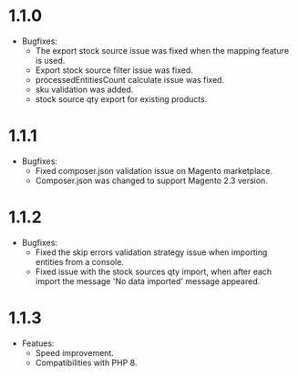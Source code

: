 1.1.0
=============
* Bugfixes:
    * The export stock source issue was fixed when the mapping feature is used.
    * Export stock source filter issue was fixed.
    * processedEntitiesCount calculate issue was fixed.
    * sku validation was added.
    * stock source qty export for existing products.

1.1.1
=============
* Bugfixes:
    * Fixed composer.json validation issue on Magento marketplace.
    * Composer.json was changed to support Magento 2.3 version.

1.1.2
=============
* Bugfixes:
    * Fixed the skip errors validation strategy issue when importing entities from a console.
    * Fixed issue with the stock sources qty import, when after each import the message 'No data imported' message appeared.

1.1.3
=============
* Featues:
    * Speed improvement.
    * Compatibilities with PHP 8.
